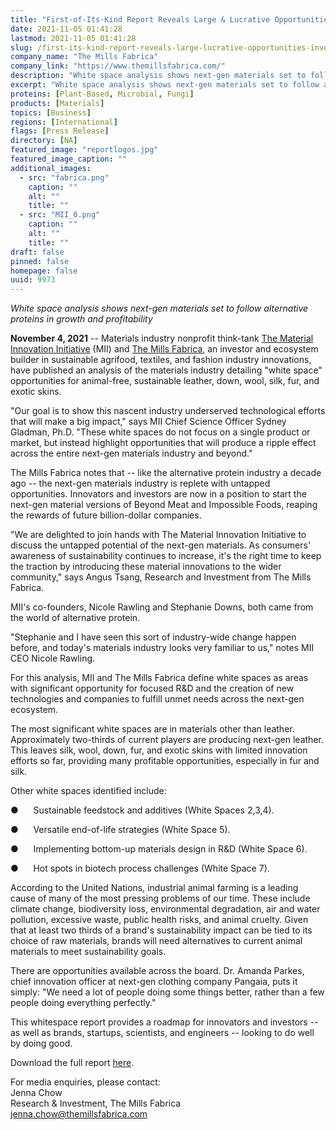 ```yaml
---
title: "First-of-Its-Kind Report Reveals Large & Lucrative Opportunities for Investors and Innovators"
date: 2021-11-05 01:41:28
lastmod: 2021-11-05 01:41:28
slug: /first-its-kind-report-reveals-large-lucrative-opportunities-investors-and-innovators
company_name: "The Mills Fabrica"
company_link: "https://www.themillsfabrica.com/"
description: "White space analysis shows next-gen materials set to follow alternative proteins in growth and profitability"
excerpt: "White space analysis shows next-gen materials set to follow alternative proteins in growth and profitability"
proteins: [Plant-Based, Microbial, Fungi]
products: [Materials]
topics: [Business]
regions: [International]
flags: [Press Release]
directory: [NA]
featured_image: "reportlogos.jpg"
featured_image_caption: ""
additional_images:
  - src: "fabrica.png"
    caption: ""
    alt: ""
    title: ""
  - src: "MII_0.png"
    caption: ""
    alt: ""
    title: ""
draft: false
pinned: false
homepage: false
uuid: 9973
---
```

*White space analysis shows next-gen materials set to follow alternative
proteins in growth and profitability*

**November 4, 2021** -- Materials industry nonprofit think-tank [The
Material Innovation Initiative](https://www.materialinnovation.org/)
(MII) and [The Mills Fabrica](https://www.themillsfabrica.com/), an
investor and ecosystem builder in sustainable agrifood, textiles, and
fashion industry innovations, have published an analysis of the
materials industry detailing "white space" opportunities for
animal-free, sustainable leather, down, wool, silk, fur, and exotic
skins.

"Our goal is to show this nascent industry underserved technological
efforts that will make a big impact," says MII Chief Science Officer
Sydney Gladman, Ph.D. "These white spaces do not focus on a single
product or market, but instead highlight opportunities that will produce
a ripple effect across the entire next-gen materials industry and
beyond."

The Mills Fabrica notes that -- like the alternative protein industry a
decade ago -- the next-gen materials industry is replete with untapped
opportunities. Innovators and investors are now in a position to start
the next-gen material versions of Beyond Meat and Impossible Foods,
reaping the rewards of future billion-dollar companies.

"We are delighted to join hands with The Material Innovation Initiative
to discuss the untapped potential of the next-gen materials. As
consumers' awareness of sustainability continues to increase, it's the
right time to keep the traction by introducing these material
innovations to the wider community," says Angus Tsang, Research and
Investment from The Mills Fabrica.

MII's co-founders, Nicole Rawling and Stephanie Downs, both came from
the world of alternative protein.

"Stephanie and I have seen this sort of industry-wide change happen
before, and today's materials industry looks very familiar to us," notes
MII CEO Nicole Rawling.

For this analysis, MII and The Mills Fabrica define white spaces as
areas with significant opportunity for focused R&D and the creation of
new technologies and companies to fulfill unmet needs across the
next-gen ecosystem.

The most significant white spaces are in materials other than leather.
Approximately two-thirds of current players are producing next-gen
leather. This leaves silk, wool, down, fur, and exotic skins with
limited innovation efforts so far, providing many profitable
opportunities, especially in fur and silk.

Other white spaces identified include:

●      Sustainable feedstock and additives (White Spaces 2,3,4).

●      Versatile end-of-life strategies (White Space 5).

●      Implementing bottom-up materials design in R&D (White Space 6).

●      Hot spots in biotech process challenges (White Space 7).

According to the United Nations, industrial animal farming is a leading
cause of many of the most pressing problems of our time. These include
climate change, biodiversity loss, environmental degradation, air and
water pollution, excessive waste, public health risks, and animal
cruelty. Given that at least two thirds of a brand's sustainability
impact can be tied to its choice of raw materials, brands will need
alternatives to current animal materials to meet sustainability goals.

There are opportunities available across the board. Dr. Amanda Parkes,
chief innovation officer at next-gen clothing company Pangaia, puts it
simply: "We need a lot of people doing some things better, rather than a
few people doing everything perfectly."

This whitespace report provides a roadmap for innovators and investors
-- as well as brands, startups, scientists, and engineers -- looking to
do well by doing good.

Download the full report
[here](https://www.themillsfabrica.com/platform/reports/).

For media enquiries, please contact: \
Jenna Chow\
Research & Investment, The Mills Fabrica\
<jenna.chow@themillsfabrica.com>
